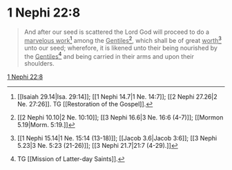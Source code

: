 # 1 Nephi 22:8

> And after our seed is scattered the Lord God will proceed to do a <u>marvelous work</u>[^a] among the <u>Gentiles</u>[^b], which shall be of great <u>worth</u>[^c] unto our seed; wherefore, it is likened unto their being nourished by the <u>Gentiles</u>[^d] and being carried in their arms and upon their shoulders.

[1 Nephi 22:8](https://www.churchofjesuschrist.org/study/scriptures/bofm/1-ne/22?lang=eng&id=p8#p8)


[^a]: [[Isaiah 29.14|Isa. 29:14]]; [[1 Nephi 14.7|1 Ne. 14:7]]; [[2 Nephi 27.26|2 Ne. 27:26]]. TG [[Restoration of the Gospel]].
[^b]: [[2 Nephi 10.10|2 Ne. 10:10]]; [[3 Nephi 16.6|3 Ne. 16:6 (4-7)]]; [[Mormon 5.19|Morm. 5:19.]]
[^c]: [[1 Nephi 15.14|1 Ne. 15:14 (13-18)]]; [[Jacob 3.6|Jacob 3:6]]; [[3 Nephi 5.23|3 Ne. 5:23 (21-26)]]; [[3 Nephi 21.7|21:7 (4-29).]]
[^d]: TG [[Mission of Latter-day Saints]].
